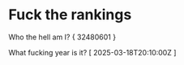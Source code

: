 # Fuck the rankings

Who the hell am I?
{ 32480601 }

What fucking year is it?
[ 2025-03-18T20:10:00Z ]
